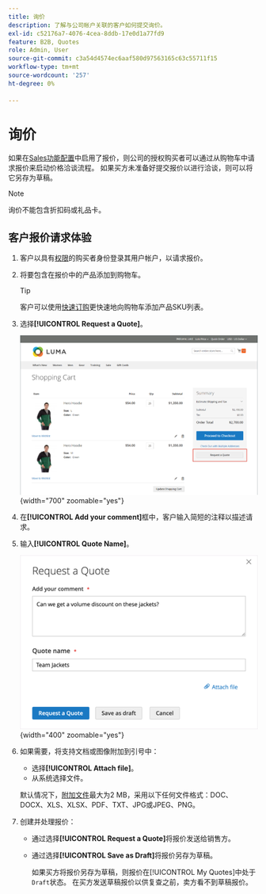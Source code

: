 ```yaml
---
title: 询价
description: 了解与公司帐户关联的客户如何提交询价。
exl-id: c52176a7-4076-4cea-8ddb-17e0d1a77fd9
feature: B2B, Quotes
role: Admin, User
source-git-commit: c3a54d4574ec6aaf580d97563165c63c55711f15
workflow-type: tm+mt
source-wordcount: '257'
ht-degree: 0%

---
```


# 询价

如果在[Sales功能配置](configure-quotes.md)中启用了报价，则公司的授权购买者可以通过从购物车中请求报价来启动价格洽谈流程。 如果买方未准备好提交报价以进行洽谈，则可以将它另存为草稿。

>[!NOTE]
>
>询价不能包含折扣码或礼品卡。

## 客户报价请求体验

1. 客户以具有[权限](account-company-roles-permissions.md)的购买者身份登录其用户帐户，以请求报价。

1. 将要包含在报价中的产品添加到购物车。

   >[!TIP]
   > 
   >客户可以使用[快速订购](quick-order.md)更快速地向购物车添加产品SKU列表。

1. 选择&#x200B;**[!UICONTROL Request a Quote]**。

   ![向购物车请求报价](./assets/quote-request-from-cart.png){width="700" zoomable="yes"}

1. 在&#x200B;**[!UICONTROL Add your comment]**&#x200B;框中，客户输入简短的注释以描述请求。

1. 输入&#x200B;**[!UICONTROL Quote Name]**。

   ![输入报价注释和名称](./assets/quote-request-from-cart-name-comments.png){width="400" zoomable="yes"}

1. 如果需要，将支持文档或图像附加到引号中：

   - 选择&#x200B;**[!UICONTROL Attach file]**。
   - 从系统选择文件。

   默认情况下，[附加文件](configure-quotes.md)最大为2 MB，采用以下任何文件格式：DOC、DOCX、XLS、XLSX、PDF、TXT、JPG或JPEG、PNG。

1. 创建并处理报价：

   - 通过选择&#x200B;**[!UICONTROL Request a Quote]**&#x200B;将报价发送给销售方。
   - 通过选择&#x200B;**[!UICONTROL Save as Draft]**&#x200B;将报价另存为草稿。

     如果买方将报价另存为草稿，则报价在[!UICONTROL My Quotes]中处于`Draft`状态。 在买方发送草稿报价以供复查之前，卖方看不到草稿报价。
